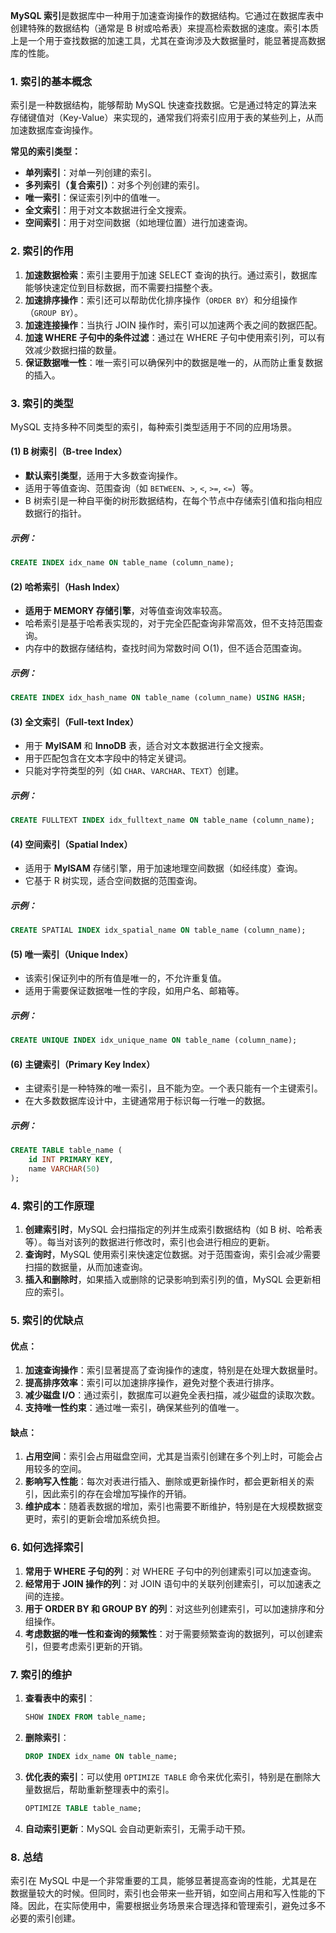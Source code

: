 **MySQL 索引**是数据库中一种用于加速查询操作的数据结构。它通过在数据库表中创建特殊的数据结构（通常是 B 树或哈希表）来提高检索数据的速度。索引本质上是一个用于查找数据的加速工具，尤其在查询涉及大数据量时，能显著提高数据库的性能。

### 1. **索引的基本概念**

索引是一种数据结构，能够帮助 MySQL 快速查找数据。它是通过特定的算法来存储键值对（Key-Value）来实现的，通常我们将索引应用于表的某些列上，从而加速数据库查询操作。

**常见的索引类型：**

- **单列索引**：对单一列创建的索引。
- **多列索引（复合索引）**：对多个列创建的索引。
- **唯一索引**：保证索引列中的值唯一。
- **全文索引**：用于对文本数据进行全文搜索。
- **空间索引**：用于对空间数据（如地理位置）进行加速查询。

### 2. **索引的作用**

1. **加速数据检索**：索引主要用于加速 SELECT 查询的执行。通过索引，数据库能够快速定位到目标数据，而不需要扫描整个表。
2. **加速排序操作**：索引还可以帮助优化排序操作（`ORDER BY`）和分组操作（`GROUP BY`）。
3. **加速连接操作**：当执行 JOIN 操作时，索引可以加速两个表之间的数据匹配。
4. **加速 WHERE 子句中的条件过滤**：通过在 WHERE 子句中使用索引列，可以有效减少数据扫描的数量。
5. **保证数据唯一性**：唯一索引可以确保列中的数据是唯一的，从而防止重复数据的插入。

### 3. **索引的类型**

MySQL 支持多种不同类型的索引，每种索引类型适用于不同的应用场景。

#### (1) **B 树索引（B-tree Index）**

- **默认索引类型**，适用于大多数查询操作。
- 适用于等值查询、范围查询（如 `BETWEEN`、`>`, `<`, `>=`, `<=`）等。
- B 树索引是一种自平衡的树形数据结构，在每个节点中存储索引值和指向相应数据行的指针。

##### 示例：

```sql
CREATE INDEX idx_name ON table_name (column_name);
```

#### (2) **哈希索引（Hash Index）**

- **适用于 MEMORY 存储引擎**，对等值查询效率较高。
- 哈希索引是基于哈希表实现的，对于完全匹配查询非常高效，但不支持范围查询。
- 内存中的数据存储结构，查找时间为常数时间 O(1)，但不适合范围查询。

##### 示例：

```sql
CREATE INDEX idx_hash_name ON table_name (column_name) USING HASH;
```

#### (3) **全文索引（Full-text Index）**

- 用于 **MyISAM** 和 **InnoDB** 表，适合对文本数据进行全文搜索。
- 用于匹配包含在文本字段中的特定关键词。
- 只能对字符类型的列（如 `CHAR`、`VARCHAR`、`TEXT`）创建。

##### 示例：

```sql
CREATE FULLTEXT INDEX idx_fulltext_name ON table_name (column_name);
```

#### (4) **空间索引（Spatial Index）**

- 适用于 **MyISAM** 存储引擎，用于加速地理空间数据（如经纬度）查询。
- 它基于 R 树实现，适合空间数据的范围查询。

##### 示例：

```sql
CREATE SPATIAL INDEX idx_spatial_name ON table_name (column_name);
```

#### (5) **唯一索引（Unique Index）**

- 该索引保证列中的所有值是唯一的，不允许重复值。
- 适用于需要保证数据唯一性的字段，如用户名、邮箱等。

##### 示例：

```sql
CREATE UNIQUE INDEX idx_unique_name ON table_name (column_name);
```

#### (6) **主键索引（Primary Key Index）**

- 主键索引是一种特殊的唯一索引，且不能为空。一个表只能有一个主键索引。
- 在大多数数据库设计中，主键通常用于标识每一行唯一的数据。

##### 示例：

```sql
CREATE TABLE table_name (
    id INT PRIMARY KEY,
    name VARCHAR(50)
);
```

### 4. **索引的工作原理**

1. **创建索引时**，MySQL 会扫描指定的列并生成索引数据结构（如 B 树、哈希表等）。每当对该列的数据进行修改时，索引也会进行相应的更新。
2. **查询时**，MySQL 使用索引来快速定位数据。对于范围查询，索引会减少需要扫描的数据量，从而加速查询。
3. **插入和删除时**，如果插入或删除的记录影响到索引列的值，MySQL 会更新相应的索引。

### 5. **索引的优缺点**

#### 优点：

1. **加速查询操作**：索引显著提高了查询操作的速度，特别是在处理大数据量时。
2. **提高排序效率**：索引可以加速排序操作，避免对整个表进行排序。
3. **减少磁盘 I/O**：通过索引，数据库可以避免全表扫描，减少磁盘的读取次数。
4. **支持唯一性约束**：通过唯一索引，确保某些列的值唯一。

#### 缺点：

1. **占用空间**：索引会占用磁盘空间，尤其是当索引创建在多个列上时，可能会占用较多的空间。
2. **影响写入性能**：每次对表进行插入、删除或更新操作时，都会更新相关的索引，因此索引的存在会增加写操作的开销。
3. **维护成本**：随着表数据的增加，索引也需要不断维护，特别是在大规模数据变更时，索引的更新会增加系统负担。

### 6. **如何选择索引**

1. **常用于 WHERE 子句的列**：对 WHERE 子句中的列创建索引可以加速查询。
2. **经常用于 JOIN 操作的列**：对 JOIN 语句中的关联列创建索引，可以加速表之间的连接。
3. **用于 ORDER BY 和 GROUP BY 的列**：对这些列创建索引，可以加速排序和分组操作。
4. **考虑数据的唯一性和查询的频繁性**：对于需要频繁查询的数据列，可以创建索引，但要考虑索引更新的开销。

### 7. **索引的维护**

1. **查看表中的索引**：
    
    ```sql
    SHOW INDEX FROM table_name;
    ```
    
2. **删除索引**：
    
    ```sql
    DROP INDEX idx_name ON table_name;
    ```
    
3. **优化表的索引**：可以使用 `OPTIMIZE TABLE` 命令来优化索引，特别是在删除大量数据后，帮助重新整理表中的索引。
    
    ```sql
    OPTIMIZE TABLE table_name;
    ```
    
4. **自动索引更新**：MySQL 会自动更新索引，无需手动干预。
    

### 8. **总结**

索引在 MySQL 中是一个非常重要的工具，能够显著提高查询的性能，尤其是在数据量较大的时候。但同时，索引也会带来一些开销，如空间占用和写入性能的下降。因此，在实际使用中，需要根据业务场景来合理选择和管理索引，避免过多不必要的索引创建。